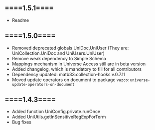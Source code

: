 ====1.5.1====
-------------
- Readme

====1.5.0====
-------------
- Removed deprecated globals UniDoc,UniUser (They are: UniCollection.UniDoc and UniUsers.UniUser)
- Remove weak dependency to Simple Schema
- Mappings mechanism in Universe Access still are in beta version
- Added changelog, which is mandatory to fill for all contributors
- Dependency updated: matb33:collection-hooks v.0.7.11
- Moved update operators on document to package `vazco:universe-update-operators-on-document`

====1.4.3====
-------------
- Added function UniConfig.private.runOnce
- Added UniUtils.getInSensitiveRegExpForTerm
- Bug fixes